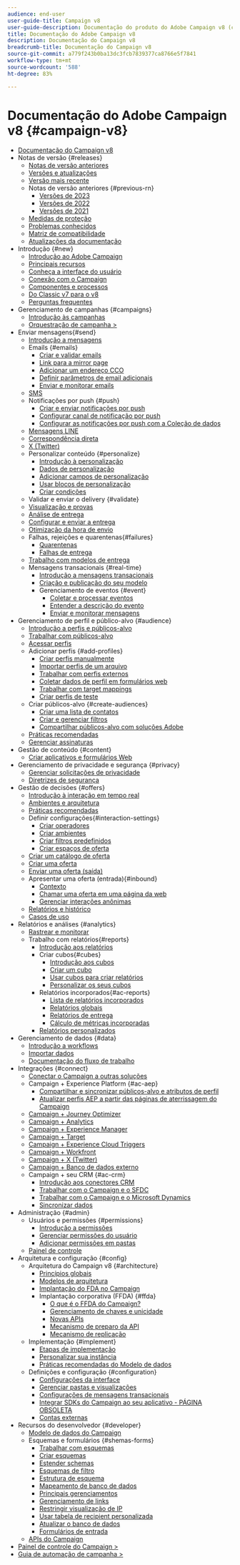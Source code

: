 ```yaml
---
audience: end-user
user-guide-title: Campaign v8
user-guide-description: Documentação do produto do Adobe Campaign v8 (console do cliente).
title: Documentação do Adobe Campaign v8
description: Documentação do Campaign v8
breadcrumb-title: Documentação do Campaign v8
source-git-commit: a779f243b0ba13dc3fcb7839377ca8766e5f7841
workflow-type: tm+mt
source-wordcount: '588'
ht-degree: 83%

---
```



# Documentação do Adobe Campaign v8 {#campaign-v8}

+ [Documentação do Campaign v8](campaign-home.md)
+ Notas de versão {#releases}
   + [Notas de versão anteriores](start/e-release-notes.md)
   + [Versões e atualizações](start/upgrades.md)
   + [Versão mais recente](start/release-notes.md)
   + Notas de versão anteriores {#previous-rn}
      + [Versões de 2023](start/release-notes-2023.md)
      + [Versões de 2022](start/release-notes-2022.md)
      + [Versões de 2021](start/release-notes-2021.md)
   + [Medidas de proteção](start/ac-guardrails.md)
   + [Problemas conhecidos](start/known-issues.md)
   + [Matriz de compatibilidade](start/compatibility-matrix.md)
   + [Atualizações da documentação](start/documentation-updates.md)
+ Introdução {#new}
   + [Introdução ao Adobe Campaign](start/get-started.md)
   + [Principais recursos](start/whats-new.md)
   + [Conheça a interface do usuário](start/campaign-ui.md)
   + [Conexão com o Campaign](start/connect.md)
   + [Componentes e processos](start/ac-components.md)
   + [Do Classic v7 para o v8](start/v7-to-v8.md)
   + [Perguntas frequentes](start/campaign-faq.md)
+ Gerenciamento de campanhas {#campaigns}
   + [Introdução às campanhas](start/campaigns.md)
   + [Orquestração de campanha >](https://experienceleague.adobe.com/docs/campaign/automation/campaign-orchestration/set-up-campaigns.html?lang=pt-BR)
+ Enviar mensagens{#send}
   + [Introdução a mensagens](start/create-message.md)
   + Emails {#emails}
      + [Criar e validar emails](send/email.md)
      + [Link para a mirror page](send/mirror-page.md)
      + [Adicionar um endereço CCO](send/email-bcc.md)
      + [Definir parâmetros de email adicionais](send/email-parameters.md)
      + [Enviar e monitorar emails](send/send.md)
   + [SMS](send/sms.md)
   + Notificações por push {#push}
      + [Criar e enviar notificações por push](send/push.md)
      + [Configurar canal de notificação por push](send/push-settings.md)
      + [Configurar as notificações por push com a Coleção de dados](send/push-data-collection.md)
   + [Mensagens LINE](send/line.md)
   + [Correspondência direta](send/direct-mail.md)
   + [X (Twitter)](send/twitter.md)
   + Personalizar conteúdo {#personalize}
      + [Introdução à personalização](send/personalize.md)
      + [Dados de personalização](send/personalization-data.md)
      + [Adicionar campos de personalização](send/personalization-fields.md)
      + [Usar blocos de personalização](send/personalization-blocks.md)
      + [Criar condições](send/conditions.md)
   + Validar e enviar o delivery {#validate}
   + [Visualização e provas](send/preview-and-proof.md)
   + [Análise de entrega](send/delivery-analysis.md)
   + [Configurar e enviar a entrega](send/configure-and-send.md)
   + [Otimização da hora de envio](send/predictive.md)
   + Falhas, rejeições e quarentenas{#failures}
      + [Quarentenas](send/quarantines.md)
      + [Falhas de entrega](send/delivery-failures.md)
   + [Trabalho com modelos de entrega](send/create-templates.md)
   + Mensagens transacionais {#real-time}
      + [Introdução a mensagens transacionais](send/transactional.md)
      + [Criação e publicação do seu modelo](send/transactional-template.md)
      + Gerenciamento de eventos {#event}
         + [Coletar e processar eventos](send/event-processing.md)
         + [Entender a descrição do evento](send/event-description.md)
         + [Enviar e monitorar mensagens](send/delivery-execution.md)
+ Gerenciamento de perfil e público-alvo {#audience}
   + [Introdução a perfis e públicos-alvo](audiences/gs-audiences.md)
   + [Trabalhar com públicos-alvo](start/audiences.md)
   + [Acessar perfis](audiences/view-profiles.md)
   + Adicionar perfis {#add-profiles}
      + [Criar perfis manualmente](audiences/create-profiles.md)
      + [Importar perfis de um arquivo](audiences/import-profiles.md)
      + [Trabalhar com perfis externos](audiences/external-profiles.md)
      + [Coletar dados de perfil em formulários web](audiences/collect-profiles.md)
      + [Trabalhar com target mappings](audiences/target-mappings.md)
      + [Criar perfis de teste](audiences/test-profiles.md)
   + Criar públicos-alvo {#create-audiences}
      + [Criar uma lista de contatos](audiences/create-audiences.md)
      + [Criar e gerenciar filtros](audiences/create-filters.md)
      + [Compartilhar públicos-alvo com soluções Adobe](start/shared-audiences.md)
   + [Práticas recomendadas](audiences/audiences-best-practices.md)
   + [Gerenciar assinaturas](start/subscriptions.md)
+ Gestão de conteúdo {#content}
   + [Criar aplicativos e formulários Web](dev/webapps.md)
+ Gerenciamento de privacidade e segurança {#privacy}
   + [Gerenciar solicitações de privacidade](start/privacy.md)
   + [Diretrizes de segurança](config/security.md)
+ Gestão de decisões {#offers}
   + [Introdução à interação em tempo real](interaction/interaction.md)
   + [Ambientes e arquitetura](interaction/interaction-architecture.md)
   + [Práticas recomendadas](interaction/interaction-best-practices.md)
   + Definir configurações{#interaction-settings}
      + [Criar operadores](interaction/interaction-operators.md)
      + [Criar ambientes](interaction/interaction-env.md)
      + [Criar filtros predefinidos](interaction/interaction-predefined-filters.md)
      + [Criar espaços de oferta](interaction/interaction-offer-spaces.md)
   + [Criar um catálogo de oferta](interaction/interaction-offer-catalog.md)
   + [Criar uma oferta](interaction/interaction-offer.md)
   + [Enviar uma oferta (saída)](interaction/interaction-send-offers.md)
   + Apresentar uma oferta (entrada){#inbound}
      + [Contexto](interaction/interaction-present-offers.md)
      + [Chamar uma oferta em uma página da web](interaction/interaction-integration.md)
      + [Gerenciar interações anônimas](interaction/anonymous-interactions.md)
   + [Relatórios e histórico](interaction/interaction-tracking.md)
   + [Casos de uso](interaction/interaction-use-cases.md)
+ Relatórios e análises {#analytics}
   + [Rastrear e monitorar](start/tracking.md)
   + Trabalho com relatórios{#reports}
      + [Introdução aos relatórios](reporting/gs-reporting.md)
      + Criar cubos{#cubes}
         + [Introdução aos cubos](reporting/gs-cubes.md)
         + [Criar um cubo](reporting/cube-indicators.md)
         + [Usar cubos para criar relatórios](reporting/cube-tables.md)
         + [Personalizar os seus cubos](reporting/customize-cubes.md)
      + Relatórios incorporados{#ac-reports}
         + [Lista de relatórios incorporados](reporting/built-in-reports.md)
         + [Relatórios globais](reporting/global-reports.md)
         + [Relatórios de entrega](reporting/delivery-reports.md)
         + [Cálculo de métricas incorporadas](reporting/metrics-calculation.md)
      + [Relatórios personalizados](reporting/custom-reports.md)
+ Gerenciamento de dados {#data}
   + [Introdução a workflows](config/workflows.md)
   + [Importar dados](start/import.md)
   + [Documentação do fluxo de trabalho](https://experienceleague.adobe.com/docs/campaign/automation/workflows/introduction/about-workflows.html?lang=pt-BR)
+ Integrações {#connect}
   + [Conectar o Campaign a outras soluções](connect/integration.md)
   + Campaign + Experience Platform {#ac-aep}
      + [Compartilhar e sincronizar públicos-alvo e atributos de perfil](connect/ac-aep.md)
      + [Atualizar perfis AEP a partir das páginas de aterrissagem do Campaign](connect/ac-aep-landing-pages.md)
   + [Campaign + Journey Optimizer](connect/ac-ajo.md)
   + [Campaign + Analytics](connect/ac-aa.md)
   + [Campaign + Experience Manager](connect/ac-aem.md)
   + [Campaign + Target](connect/ac-at.md)
   + [Campaign + Experience Cloud Triggers](connect/ac-triggers.md)
   + [Campaign + Workfront](connect/ac-workfront.md)
   + [Campaign + X (Twitter)](connect/ac-tw.md)
   + [Campaign + Banco de dados externo](connect/fda.md)
   + Campaign + seu CRM {#ac-crm}
      + [Introdução aos conectores CRM](connect/crm.md)
      + [Trabalhar com o Campaign e o SFDC](connect/ac-sfdc.md)
      + [Trabalhar com o Campaign e o Microsoft Dynamics](connect/ac-ms-dyn.md)
      + [Sincronizar dados](connect/crm-data-sync.md)
+ Administração {#admin}
   + Usuários e permissões {#permissions}
      + [Introdução a permissões](start/gs-permissions.md)
      + [Gerenciar permissões do usuário](start/manage-permissions.md)
      + [Adicionar permissões em pastas](start/folder-permissions.md)
   + [Painel de controle](config/self-service.md)
+ Arquitetura e configuração {#config}
   + Arquitetura do Campaign v8 {#architecture}
      + [Princípios globais](architecture/general-architecture.md)
      + [Modelos de arquitetura](architecture/architecture.md)
      + [Implantação do FDA no Campaign](architecture/fda-deployment.md)
      + Implantação corporativa (FFDA) {#ffda}
         + [O que é o FFDA do Campaign?](architecture/enterprise-deployment.md)
         + [Gerenciamento de chaves e unicidade](architecture/keys.md)
         + [Novas APIs](architecture/new-apis.md)
         + [Mecanismo de preparo da API](architecture/staging.md)
         + [Mecanismo de replicação](architecture/replication.md)
   + Implementação {#implement}
      + [Etapas de implementação](start/implement.md)
      + [Personalizar sua instância](dev/customize.md)
      + [Práticas recomendadas do Modelo de dados](dev/datamodel-best-practices.md)
   + Definições e configuração {#configuration}
      + [Configurações da interface](config/ui-settings.md)
      + [Gerenciar pastas e visualizações](audiences/folders-and-views.md)
      + [Configurações de mensagens transacionais](config/transactional-msg-settings.md)
      + [Integrar SDKs do Campaign ao seu aplicativo - PÁGINA OBSOLETA](config/push-config.md)
      + [Contas externas](config/external-accounts.md)
+ Recursos do desenvolvedor {#developer}
   + [Modelo de dados do Campaign](dev/datamodel.md)
   + Esquemas e formulários {#shemas-forms}
      + [Trabalhar com esquemas](dev/schemas.md)
      + [Criar esquemas](dev/create-schema.md)
      + [Estender schemas](dev/extend-schema.md)
      + [Esquemas de filtro](dev/filter-schema.md)
      + [Estrutura de esquema](dev/schema-structure.md)
      + [Mapeamento de banco de dados](dev/database-mapping.md)
      + [Principais gerenciamentos](dev/database-keys.md)
      + [Gerenciamento de links](dev/database-links.md)
      + [Restringir visualização de IP](dev/restrict-pi-view.md)
      + [Usar tabela de recipient personalizada](dev/custom-recipient.md)
      + [Atualizar o banco de dados](dev/update-database-structure.md)
      + [Formulários de entrada](dev/forms.md)
   + [APIs do Campaign](dev/api.md)
+ [Painel de controle do Campaign >](https://experienceleague.adobe.com/docs/control-panel/using/control-panel-home.html?lang=pt-BR)
+ [Guia de automação de campanha >](https://experienceleague.adobe.com/docs/campaign/automation/home.html?lang=pt-BR)
